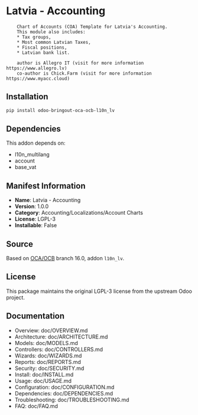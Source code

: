 # Latvia - Accounting


        Chart of Accounts (COA) Template for Latvia's Accounting.
        This module also includes:
        * Tax groups,
        * Most common Latvian Taxes,
        * Fiscal positions,
        * Latvian bank list.

        author is Allegro IT (visit for more information https://www.allegro.lv)
        co-author is Chick.Farm (visit for more information https://www.myacc.cloud)
    

## Installation

```bash
pip install odoo-bringout-oca-ocb-l10n_lv
```

## Dependencies

This addon depends on:
- l10n_multilang
- account
- base_vat

## Manifest Information

- **Name**: Latvia - Accounting
- **Version**: 1.0.0
- **Category**: Accounting/Localizations/Account Charts
- **License**: LGPL-3
- **Installable**: False

## Source

Based on [OCA/OCB](https://github.com/OCA/OCB) branch 16.0, addon `l10n_lv`.

## License

This package maintains the original LGPL-3 license from the upstream Odoo project.

## Documentation

- Overview: doc/OVERVIEW.md
- Architecture: doc/ARCHITECTURE.md
- Models: doc/MODELS.md
- Controllers: doc/CONTROLLERS.md
- Wizards: doc/WIZARDS.md
- Reports: doc/REPORTS.md
- Security: doc/SECURITY.md
- Install: doc/INSTALL.md
- Usage: doc/USAGE.md
- Configuration: doc/CONFIGURATION.md
- Dependencies: doc/DEPENDENCIES.md
- Troubleshooting: doc/TROUBLESHOOTING.md
- FAQ: doc/FAQ.md
